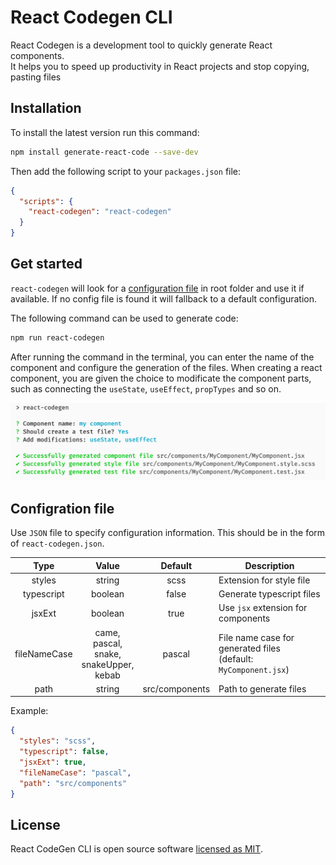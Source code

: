 # React Codegen CLI

React Codegen is a development tool to quickly generate React components.  
It helps you to speed up productivity in React projects and stop copying, pasting files

## Installation

To install the latest version run this command:

```sh
npm install generate-react-code --save-dev
```

Then add the following script to your `packages.json` file:
```json
{
  "scripts": {
    "react-codegen": "react-codegen"
  }
}
```

## Get started

`react-codegen` will look for a [configuration file](#configration-file) in root folder and use it if available.
If no config file is found it will fallback to a default configuration.

The following command can be used to generate code:
```sh
npm run react-codegen
```

After running the command in the terminal,
you can enter the name of the component and configure the generation of the files.
When creating a react component, you are given the choice to modificate the component parts,
such as connecting the `useState`, `useEffect`, `propTypes` and so on.

![Demo](src/assets/demo.png)

## Configration file
 
Use `JSON` file to specify configuration information. This should be in the form of `react-codegen.json`.

|     Type     |                             Value                            |     Default    |                              Description                             |
|:------------:|:------------------------------------------------------------:|:--------------:|----------------------------------------------------------------------|
| styles       |                            string                            |      scss      | Extension for style file                                             |
| typescript   |                            boolean                           |      false     | Generate typescript files                                            |
| jsxExt       |                            boolean                           |      true      | Use `jsx` extension for components                                   |
| fileNameCase | came,<br/> pascal,<br/>   snake,<br/> snakeUpper,<br/> kebab |     pascal     | File name case for generated files<br/> (default: `MyComponent.jsx`) |
| path         |                            string                            | src/components | Path to generate files                                               |                                           |                                           |

Example:

```json
{
  "styles": "scss",
  "typescript": false,
  "jsxExt": true,
  "fileNameCase": "pascal",
  "path": "src/components"
}
```

## License

React CodeGen CLI is open source software [licensed as MIT](https://github.com/cristians953/react-codegen/blob/master/LICENSE).
